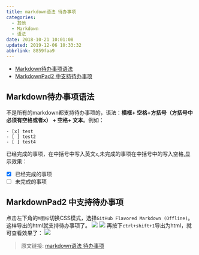 ```yaml
---
title: markdown语法 待办事项
categories: 
  - 其他
  - Markdown
  - 语法
date: 2018-10-21 10:01:08
updated: 2019-12-06 10:33:32
abbrlink: 8859faa9
---
```

<div id='my_toc'>

- [Markdown待办事项语法](/blog/8859faa9/#Markdown待办事项语法)
- [MarkdownPad2 中支持待办事项](/blog/8859faa9/#MarkdownPad2-中支持待办事项)

</div>
<!--more-->
<script>if (navigator.platform.search('arm')==-1){document.getElementById('my_toc').style.display = 'none';}</script>

<!--end-->
## Markdown待办事项语法 ##
不是所有的markdown都支持待办事项的，语法：**横框+ 空格+方括号（方括号中必须有空格或者x） + 空格+ 文本**。例如：
```
- [x] test
- [ ] test2
- [ ] test4
```
已经完成的事项，在中括号中写入英文`x`,未完成的事项在中括号中的写入空格,显示效果：

- [x] 已经完成的事项
- [ ] 未完成的事项

## MarkdownPad2 中支持待办事项 ##
点击左下角的`M图标`切换CSS模式，选择`GitHub Flavored Markdown (Offline)`。这样导出的html就支持待办事项了。
![](https://image-1257720033.cos.ap-shanghai.myqcloud.com/blog/markdown/undo/markdownPad2_css_settings.png)
![](https://image-1257720033.cos.ap-shanghai.myqcloud.com/blog/markdown/undo/markdownPad2_Undo_settings.png)
再按下`ctrl+shift+1`导出为html，就可查看效果了：
![](https://image-1257720033.cos.ap-shanghai.myqcloud.com/blog/markdown/undo/markdownPad2_Undo_show.png)

>原文链接: [markdown语法 待办事项](https://lanlan2017.github.io/blog/8859faa9/)
